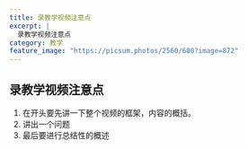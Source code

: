 ```yaml
---
title: 录教学视频注意点
excerpt: |
  录教学视频注意点
category: 教学
feature_image: "https://picsum.photos/2560/600?image=872"
---
```

## 录教学视频注意点

1. 在开头要先讲一下整个视频的框架，内容的概括。
2. 讲出一个问题
3. 最后要进行总结性的概述
